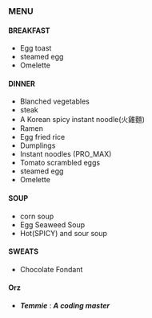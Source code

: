 ### MENU 
#### BREAKFAST 
* Egg toast
* steamed egg
* Omelette
#### DINNER 
* Blanched vegetables
* steak
* A Korean spicy instant noodle(火雞麵)
* Ramen
* Egg fried rice
* Dumplings
* Instant noodles (PRO_MAX)
* Tomato scrambled eggs
* steamed egg
* Omelette
#### SOUP 
* corn soup
* Egg Seaweed Soup
* Hot(SPICY) and sour soup
#### SWEATS 
* Chocolate Fondant
#### Orz
* ***Temmie*** : ***A coding master***
